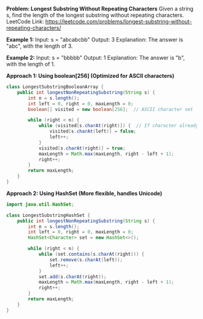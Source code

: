 **Problem: Longest Substring Without Repeating Characters**
Given a string s, find the length of the longest substring without repeating characters.
LeetCode Link: https://leetcode.com/problems/longest-substring-without-repeating-characters/

**Example 1:**
Input: s = "abcabcbb"
Output: 3
Explanation: The answer is "abc", with the length of 3.

**Example 2:**
Input: s = "bbbbb"
Output: 1
Explanation: The answer is "b", with the length of 1.


**Approach 1: Using boolean[256] (Optimized for ASCII characters)**
```java
class LongestSubstringBooleanArray {
    public int longestNonRepeatingSubstring(String s) {
        int n = s.length();
        int left = 0, right = 0, maxLength = 0;
        boolean[] visited = new boolean[256];  // ASCII character set

        while (right < n) {
            while (visited[s.charAt(right)]) {  // If character already visited
                visited[s.charAt(left)] = false;
                left++;
            }
            visited[s.charAt(right)] = true;
            maxLength = Math.max(maxLength, right - left + 1);
            right++;
        }
        return maxLength;
    }
}
```

**Approach 2: Using HashSet (More flexible, handles Unicode)**
```java
import java.util.HashSet;

class LongestSubstringHashSet {
    public int longestNonRepeatingSubstring(String s) {
        int n = s.length();
        int left = 0, right = 0, maxLength = 0;
        HashSet<Character> set = new HashSet<>();

        while (right < n) {
            while (set.contains(s.charAt(right))) {
                set.remove(s.charAt(left));
                left++;
            }
            set.add(s.charAt(right));
            maxLength = Math.max(maxLength, right - left + 1);
            right++;
        }
        return maxLength;
    }
}
```
